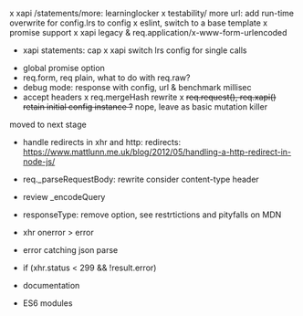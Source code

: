 x xapi /statements/more: learninglocker
x testability/ more url: add run-time overwrite for config.lrs to config
x eslint, switch to a base template
x promise support
x xapi legacy & req.application/x-www-form-urlencoded
* xapi statements: cap
x xapi switch lrs config for single calls
- global promise option
- req.form, req plain, what to do with req.raw?
- debug mode: response with config, url & benchmark millisec
- accept headers
x req.mergeHash rewrite
x ~~req.request(), req.xapi() retain initial config instance ?~~ nope, leave as basic mutation killer

moved to next stage

- handle redirects in xhr and http: redirects: https://www.mattlunn.me.uk/blog/2012/05/handling-a-http-redirect-in-node-js/
- req._parseRequestBody: rewrite consider content-type header
- review _encodeQuery
- responseType: remove option, see restrtictions and pityfalls on MDN
- xhr onerror > error
- error catching json parse
- if (xhr.status < 299 && !result.error)

- documentation
- ES6 modules
